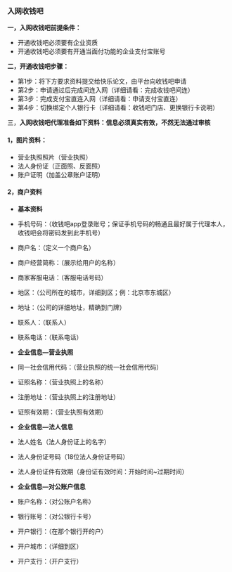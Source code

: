 ### 入网收钱吧

**一，入网收钱吧前提条件：**

* 开通收钱吧必须要有企业资质
* 开通收钱吧必须要有开通当面付功能的企业支付宝账号

**二，开通收钱吧步骤：**

* 第1步：将下方要求资料提交给快乐论文，由平台向收钱吧申请
* 第2步：申请通过后完成间连入网（详细请看：完成收钱吧间连）
* 第3步：完成支付宝直连入网（详细请看：申请支付宝直连）
* 第4步：切换绑定个人银行卡（详细请看：收钱吧门店、更换银行卡说明）

三，**入网收钱吧代理准备如下资料：信息必须真实有效，不然无法通过审核**

#### **1，图片资料：**

* 营业执照照片（营业执照）
* 法人身份证（正面照、反面照）
* 账户证明（加盖公章账户证明）

#### **2，商户资料**

* **基本资料**

* 手机号码：（收钱吧app登录账号；保证手机号码的畅通且最好属于代理本人，收钱吧会将密码发到此手机号）

* 商户名：（定义一个商户名）

* 商户经营简称：（展示给用户的名称）

* 商家客服电话：（客服电话号码）

* 地区：（公司所在的城市，详细到区；例：北京市东城区）

* 地址：（公司的详细地址，精确到门牌）

* 联系人：（联系人）

* 联系电话：（联系电话）

* **企业信息—营业执照**

* 同一社会信用代码：（营业执照的统一社会信用代码）

* 证照名称：（营业执照上的名称）

* 注册地址：（营业执照上的注册地址）

* 证照有效期：（营业执照有效期）

* **企业信息—法人信息**

* 法人姓名（法人身份证上的名字）

* 法人身份证号码（18位法人身份证号码）

* 法人身份证件有效期（身份证有效时间：开始时间~过期时间）

* **企业信息—对公账户信息**

* 账户名称：（对公账户名称）

* 银行账号：（对公银行卡号）

* 开户银行：（在那个银行开的户）

* 开户城市：（详细到区）

* 开户支行：（开户支行）



